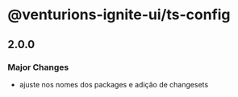 # @venturions-ignite-ui/ts-config

## 2.0.0

### Major Changes

- ajuste nos nomes dos packages e adição de changesets
